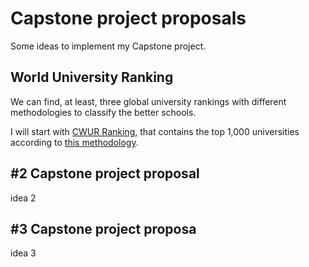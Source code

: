 # Capstone project proposals

Some ideas to implement my Capstone project.

## World University Ranking 
We can find, at least, three global university rankings with different methodologies to classify the better schools.

I will start with [CWUR Ranking](http://cwur.org/), that contains the top 1,000 universities according to [this methodology](http://cwur.org/methodology/world-university-rankings.php).

## #2 Capstone project proposal
idea 2

## #3 Capstone project proposa
idea 3

